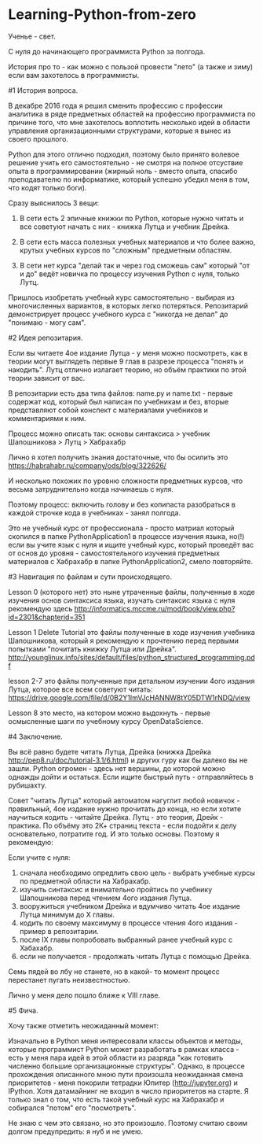 # Learning-Python-from-zero
Ученье - свет.

С нуля до начинающего программиста Python за полгода.

История про то - как можно с пользой провести "лето" (а также и зиму) если вам захотелось в программисты.

#1 История вопроса.

В декабре 2016 года я решил сменить профессию с профессии аналитика в ряде предметных областей на профессию программиста по причине того, что мне захотелось воплотить несколько идей в области управления организационными структурами, которые я вынес из своего прошлого.

Python для этого отлично подходил, поэтому было принято волевое решение учить его самостоятельно - не смотря на полное отсуствие опыта в программировании (жирный ноль - вместо опыта, спасибо преподавателю по информатике, который успешно убедил меня в том, что кодят только боги).

Сразу выяснилось 3 вещи:

1. В сети есть 2 эпичные книжки по Python, которые нужно читать и все советуют начать с них - книжка Лутца и учебник Дрейка.

2. В сети есть масса полезных учебных материалов и что более важно, крутых учебных курсов по "сложным" предметным областям.

3. В сети нет курса "делай так и через год сможешь сам" который "от и до" ведёт новичка по процессу изучения Python с нуля, только Лутц.

Пришлось изобретать учебный курс самостоятельно - выбирая из многочисленных вариантов, в которых легко потеряться. Репозитарий демонстрирует процесс учебного курса с "никогда не делал" до "понимаю - могу сам".

#2 Идея репозитария.

Если вы читаете 4ое издание Лутца - у меня можно посмотреть, как в теории могут выглядеть первые 9 глав в разрезе процесса "понять и накодить". Лутц отлично излагает теорию, но объём практики по этой теории зависит от вас. 

В репозитарии есть два типа файлов: name.py и name.txt - первые содержат код, который был написан по учебникам и без, вторые представляют собой конспект с материалами учебников и комментариями к ним. 

Процесс можно описать так: основы синтаксиса > учебник Шапошникова > Лутц > Хабрахабр

Лично я хотел получить знания достаточные, что бы осилить это https://habrahabr.ru/company/ods/blog/322626/

И несколько похожих по уровню сложности предметных курсов, что весьма затруднительно когда начинаешь с нуля.

Поэтому процесс: включить голову и без копипаста разобраться в каждой строчке кода в учебниках - занял полгода.

Это не учебный курс от профессионала - просто матриал который скопился в папке PythonApplication1 в процессе изучения языка, но(!) если вы учите язык с нуля и ищите учебный курс, который проведёт вас от основ до уровня - самостоятельного изучения предметных материалов с Хабрахабр в папке PythonApplication2, смело повторяйте.   

#3 Навигация по файлам и сути происходящего.

Lesson 0 (которого нет) это ныне утраченные файлы, полученные в ходе изучения основ синтаксиса языка, изучать синтаксис языка с нуля рекомендую здесь http://informatics.mccme.ru/mod/book/view.php?id=2301&chapterid=351

Lesson 1 Delete Tutorial это файлы полученные в ходе изучения учебника Шапошникова, который я рекомендую к прочтению перед первыми попытками "почитать книжку Лутца или Дрейка". http://younglinux.info/sites/default/files/python_structured_programming.pdf

lesson 2-7 это файлы полученные при детальном изучении 4ого издания Лутца, которое все всем советуют читать: https://drive.google.com/file/d/0B2Y1ImVJcHANNW8tY05DTW1rNDQ/view

Lesson 8 это место, на котором можно выдохнуть - первые осмысленные шаги по учебному курсу OpenDataScience.

#4 Заключение.

Вы всё равно будете читать Лутца, Дрейка (книжка Дрейка http://pep8.ru/doc/tutorial-3.1/6.html) и других гуру как бы далеко вы не зашли. Python огромен - здесь нет вершины, до которой можно однажды дойти и остаться. Если ищите быстрый путь - отправляйтесь в рубишахту. 

Совет "читать Лутца" который автоматом нагуглит любой новичок - правильный, 4ое издание нужно прочитать до конца, но если хотите научиться кодить - читайте Дрейка. Лутц - это теория, Дрейк - практика. По объёму это 2К+ страниц текста - если подойти к делу основательно, потратите год. И это только основы. Поэтому я рекомендую:

Если учите с нуля:
1. сначала необходимо опредлить свою цель - выбрать учебные курсы по предметной области на Хабрахабр. 
2. изучить синтаксис и внимательно пройтись по учебнику Шапошникова перед чтением 4ого издания Лутца.
3. вооружиться учебником Дрейка и вдумчиво читать 4ое издание Лутца минимум до Х главы.
4. кодить по своему максимуму в процессе чтения 4ого издания - пример в репозитарии.
5. после IX главы попробовать выбранный ранее учебный курс с Хабахабр.
6. если не получается - продолжать читать Лутца с помощью Дрейка.

Семь пядей во лбу не станете, но в какой- то момент процесс  перестанет пугать неизвестностью.

Лично у меня дело пошло ближе к VIII главе.

#5 Фича.

Хочу также отметить неожиданный момент:

Изначально в Python меня интересовали классы объектов и методы, которые программист Python может разработать в рамках класса - есть у меня пара идей в этой области из разряда "как готовить численно большие организационные структуры". Однако, в процессе прохождения описанного мною пути произошла неожиданная смена приоритетов - меня покорили тетрадки Юпитер (http://jupyter.org) и IPython. Хотя датамайнинг не входил в число приоритетов на старте. Я только знал о том, что есть такой учебный курс на Хабрахабр и собирался "потом" его "посмотреть".

Не знаю с чем это связано, но это произошло. Поэтому считаю своим долгом предупредить: я нуб и не умею.
